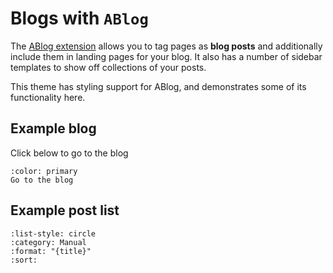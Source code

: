 # Blogs with `ABlog`

The [ABlog extension](https://ablog.readthedocs.io/) allows you to tag pages as **blog posts** and additionally include them in landing pages for your blog.
It also has a number of sidebar templates to show off collections of your posts.

This theme has styling support for ABlog, and demonstrates some of its functionality here.

## Example blog

Click below to go to the blog

```{button-link} ../examples/blog/index.html
:color: primary
Go to the blog
```

## Example post list

```{postlist}
:list-style: circle
:category: Manual
:format: "{title}"
:sort:
```
